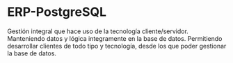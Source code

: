 # ERP-PostgreSQL
Gestión integral que hace uso de la tecnología cliente/servidor. Manteniendo datos y lógica integramente en la base de datos. Permitiendo desarrollar clientes de todo tipo y tecnología, desde los que poder gestionar la base de datos.
